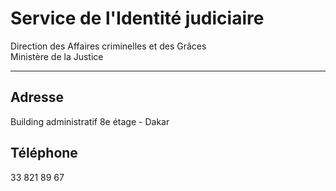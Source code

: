 # Service de l'Identité judiciaire

Direction des Affaires criminelles et des Grâces  
Ministère de la Justice  

-----------------------------------------------------------------------------

**Adresse**
-----------

Building administratif 8e étage - Dakar

**Téléphone**
-------------

33 821 89 67